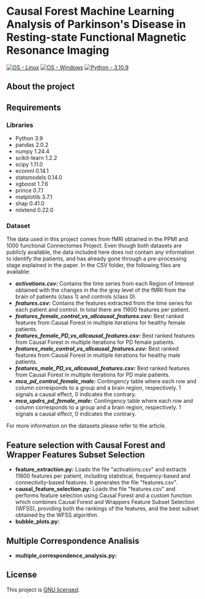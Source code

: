 <h1 align="left"> Causal Forest Machine Learning Analysis of Parkinson's Disease in Resting-state Functional Magnetic Resonance Imaging </h1>
<!-- Badges generated with: https://michaelcurrin.github.io/badge-generator/#/generic -->
<a href="https://www.linux.org/" title="Go to Linux homepage"><img src="https://img.shields.io/badge/OS-Linux-blue?logo=linux&logoColor=white" alt="OS - Linux"></a>
<a href="https://www.microsoft.com/" title="Go to Microsoft homepage"><img src="https://img.shields.io/badge/OS-Windows-blue?logo=windows&logoColor=white" alt="OS - Windows"></a>
<a href="https://www.python.org/downloads/"><img src="https://img.shields.io/static/v1?label=Python&message=3.10.9&color=2ea44f" alt="Python - 3.10.9"></a>

<h2 align="left"> About the project </h2>


<h2 align="left"> Requirements </h2>

<h3 align="left"> Libraries </h3>

- Python 3.9
- pandas 2.0.2
- numpy 1.24.4
- scikit-learn 1.2.2
- scipy 1.11.0
- econml 0.14.1
- statsmodels 0.14.0
- xgboost 1.7.6
- prince 0.7.1
- matplotlib 3.7.1
- shap 0.41.0
- mlxtend 0.22.0

<h3 align="left"> Dataset </h3>

The data used in this project comes from fMRI obtained in the PPMI and 1000 functional Connectomes Project. Even though both datasets are publicly available, the data included here does not contain any information to identify the patients, and has already gone through a pre-processing stage explained in the paper.
In the CSV folder, the following files are available:

- <b><i>activations.csv:</i></b> Contains the time series from each Region of Interest obtained with the changes in the the gray level of the fMRI from the brain of patients (class 1) and controls (class 0).
- <b><i>features.csv:</i></b> Contains the features extracted from the time series for each patient and control. In total there are 11600 features per patient.
- <b><i>features_female_control_vs_allcausal_features.csv:</i></b> Best ranked features from Causal Forest in multiple iterations for healthy female patients.
- <b><i>features_female_PD_vs_allcausal_features.csv:</i></b> Best ranked features from Causal Forest in multiple iterations for PD female patients.
- <b><i>features_male_control_vs_allcausal_features.csv:</i></b> Best ranked features from Causal Forest in multiple iterations for healthy male patients.
- <b><i>features_male_PD_vs_allcausal_features.csv:</i></b> Best ranked features from Causal Forest in multiple iterations for PD male patients.
- <b><i>mca_pd_control_female_male:</i></b> Contingency table where each row and column corresponds to a group and a brain region, respectively. 1 signals a causal effect, 0 indicates the contrary.
- <b><i>mca_updrs_pd_female_male:</i></b> Contingency table where each row and column corresponds to a group and a brain region, respectively. 1 signals a causal effect, 0 indicates the contrary.

For more information on the datasets please refer to the article.

<h2 align="left"> Feature selection with Causal Forest and Wrapper Features Subset Selection </h2>

- <b>feature_extraction.py:</b> Loads the file "activations.csv" and extracts 11600 features per patient, including statistical, frequency-based and connectivity-based features. It generates the file "features.csv".
- <b>causal_feature_selection.py:</b> Loads the file "features.csv" and performs feature selection using Causal Forest and a custom function which combines Causal Forest and Wrappers Feature Subset Selection (WFSS), providing both the rankings of the features, and the best subset obtained by the WFSS algorithm.
- <b>bubble_plots.py:</b>

<h2 align="left"> Multiple Correspondence Analisis </h2>

- <b>multiple_correspondence_analysis.py:</b>



## License

This project is [GNU licensed](./LICENSE).